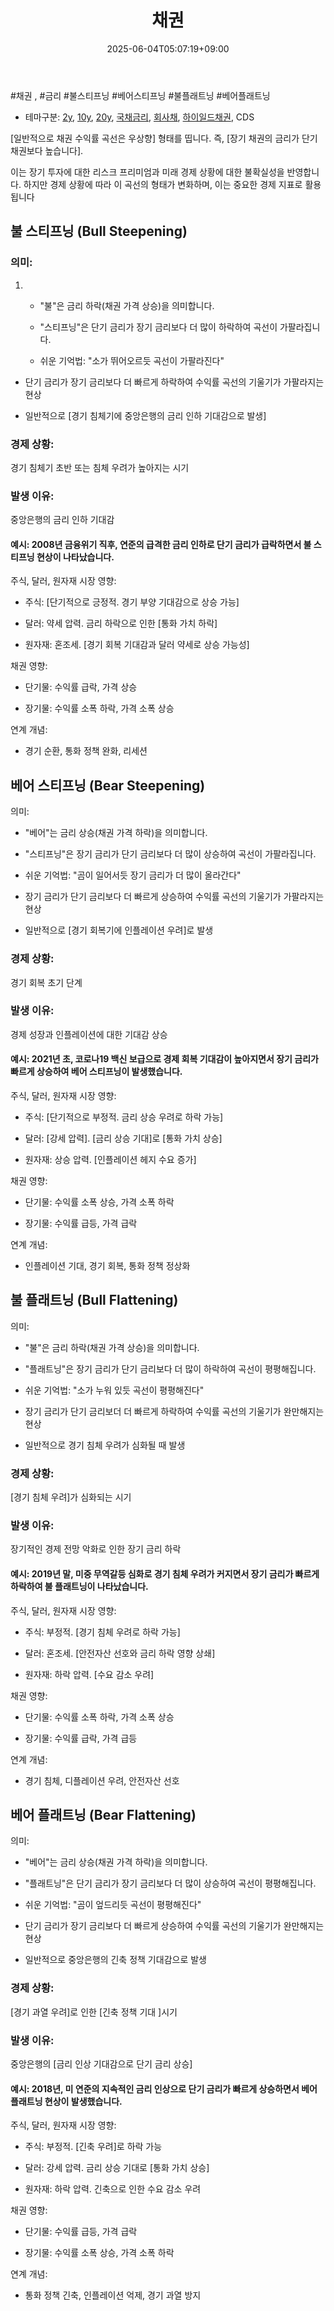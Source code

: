 ﻿---
title: "채권"
date: 2025-06-04T05:07:19+09:00
lastmod: 2025-06-04T05:07:19+09:00
type: docs
sidebar:
  open: true
weight: 2
---
<div style="display:none">
  <meta property="article:published_time" content="2025-06-03T20:07:19Z" />
  <meta property="article:modified_time" content="2025-06-03T20:07:19Z" />
</div>
#채권 , #금리  #불스티프닝 #베어스티프닝 #불플래트닝 #베어플래트닝 

- 테마구분: [2y](/industry-study/2y/), [10y](/industry-study/10y/), [20y](/industry-study/20y/), [국채금리](/industry-study/국채금리/), [회사채](/industry-study/회사채/), [하이일드채권](/industry-study/하이일드채권/), CDS

[일반적으로 채권 수익률 곡선은 우상향] 형태를 띱니다. 즉, [장기 채권의 금리가 단기 채권보다 높습니다]. 

이는 장기 투자에 대한 리스크 프리미엄과 미래 경제 상황에 대한 불확실성을 반영합니다. 하지만 경제 상황에 따라 이 곡선의 형태가 변화하며, 이는 중요한 경제 지표로 활용됩니다

## 불 스티프닝 (Bull Steepening)

### 의미:

1. - "불"은 금리 하락(채권 가격 상승)을 의미합니다.
        
    - "스티프닝"은 단기 금리가 장기 금리보다 더 많이 하락하여 곡선이 가팔라집니다.
        
    - 쉬운 기억법: "소가 뛰어오르듯 곡선이 가팔라진다"

- 단기 금리가 장기 금리보다 더 빠르게 하락하여 수익률 곡선의 기울기가 가팔라지는 현상
    
- 일반적으로 [경기 침체기에 중앙은행의 금리 인하 기대감으로 발생]

### 경제 상황: 

경기 침체기 초반 또는 침체 우려가 높아지는 시기  

### 발생 이유: 

중앙은행의 금리 인하 기대감

#### 예시: 2008년 금융위기 직후, 연준의 급격한 금리 인하로 단기 금리가 급락하면서 불 스티프닝 현상이 나타났습니다.

주식, 달러, 원자재 시장 영향:

- 주식: [단기적으로 긍정적. 경기 부양 기대감으로 상승 가능]
    
- 달러: 약세 압력. 금리 하락으로 인한 [통화 가치 하락]
    
- 원자재: 혼조세. [경기 회복 기대감과 달러 약세로 상승 가능성]

채권 영향:

- 단기물: 수익률 급락, 가격 상승
    
- 장기물: 수익률 소폭 하락, 가격 소폭 상승

연계 개념:

- 경기 순환, 통화 정책 완화, 리세션

## 베어 스티프닝 (Bear Steepening)

의미:

- "베어"는 금리 상승(채권 가격 하락)을 의미합니다.
    
- "스티프닝"은 장기 금리가 단기 금리보다 더 많이 상승하여 곡선이 가팔라집니다.
    
- 쉬운 기억법: "곰이 일어서듯 장기 금리가 더 많이 올라간다"

- 장기 금리가 단기 금리보다 더 빠르게 상승하여 수익률 곡선의 기울기가 가팔라지는 현상
    
- 일반적으로 [경기 회복기에 인플레이션 우려]로 발생

### 경제 상황: 

경기 회복 초기 단계  

### 발생 이유: 

경제 성장과 인플레이션에 대한 기대감 상승

#### 예시: 2021년 초, 코로나19 백신 보급으로 경제 회복 기대감이 높아지면서 장기 금리가 빠르게 상승하여 베어 스티프닝이 발생했습니다.

주식, 달러, 원자재 시장 영향:

- 주식: [단기적으로 부정적. 금리 상승 우려로 하락 가능]
    
- 달러: [강세 압력]. [금리 상승 기대]로 [통화 가치 상승]
    
- 원자재: 상승 압력. [인플레이션 헤지 수요 증가]

채권 영향:

- 단기물: 수익률 소폭 상승, 가격 소폭 하락
    
- 장기물: 수익률 급등, 가격 급락

연계 개념:

- 인플레이션 기대, 경기 회복, 통화 정책 정상화

## 불 플래트닝 (Bull Flattening)

의미:

- "불"은 금리 하락(채권 가격 상승)을 의미합니다.
    
- "플래트닝"은 장기 금리가 단기 금리보다 더 많이 하락하여 곡선이 평평해집니다.
    
- 쉬운 기억법: "소가 누워 있듯 곡선이 평평해진다"

- 장기 금리가 단기 금리보더 더 빠르게 하락하여 수익률 곡선의 기울기가 완만해지는 현상
    
- 일반적으로 경기 침체 우려가 심화될 때 발생

### 경제 상황: 

[경기 침체 우려]가 심화되는 시기  

### 발생 이유: 

장기적인 경제 전망 악화로 인한 장기 금리 하락

#### 예시: 2019년 말, 미중 무역갈등 심화로 경기 침체 우려가 커지면서 장기 금리가 빠르게 하락하여 불 플래트닝이 나타났습니다.

주식, 달러, 원자재 시장 영향:

- 주식: 부정적. [경기 침체 우려로 하락 가능]
    
- 달러: 혼조세. [안전자산 선호와 금리 하락 영향 상쇄]
    
- 원자재: 하락 압력. [수요 감소 우려]

채권 영향:

- 단기물: 수익률 소폭 하락, 가격 소폭 상승
    
- 장기물: 수익률 급락, 가격 급등

연계 개념:

- 경기 침체, 디플레이션 우려, 안전자산 선호

## 베어 플래트닝 (Bear Flattening)

의미:

- "베어"는 금리 상승(채권 가격 하락)을 의미합니다.
    
- "플래트닝"은 단기 금리가 장기 금리보다 더 많이 상승하여 곡선이 평평해집니다.
    
- 쉬운 기억법: "곰이 엎드리듯 곡선이 평평해진다"

- 단기 금리가 장기 금리보다 더 빠르게 상승하여 수익률 곡선의 기울기가 완만해지는 현상
    
- 일반적으로 중앙은행의 긴축 정책 기대감으로 발생

### 경제 상황: 

[경기 과열 우려]로 인한 [긴축 정책 기대 ]시기  

### 발생 이유: 

중앙은행의 [금리 인상 기대감으로 단기 금리 상승]

#### 예시: 2018년, 미 연준의 지속적인 금리 인상으로 단기 금리가 빠르게 상승하면서 베어 플래트닝 현상이 발생했습니다.

주식, 달러, 원자재 시장 영향:

- 주식: 부정적. [긴축 우려]로 하락 가능
    
- 달러: 강세 압력. 금리 상승 기대로 [통화 가치 상승]
    
- 원자재: 하락 압력. 긴축으로 인한 수요 감소 우려

채권 영향:

- 단기물: 수익률 급등, 가격 급락
    
- 장기물: 수익률 소폭 상승, 가격 소폭 하락

연계 개념:

- 통화 정책 긴축, 인플레이션 억제, 경기 과열 방지
